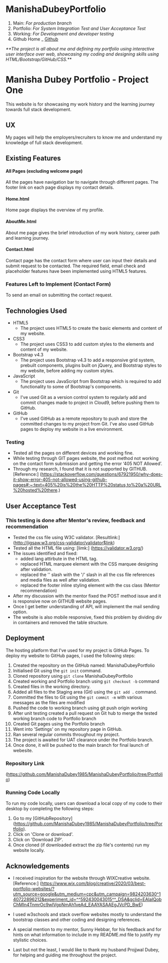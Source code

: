 # ManishaDubeyPortfolio
1. Main: 
  _For production branch_
2. Portfolio: 
   _For System Integration Test and User Acceptance Test_
3. Working: 
  _For Development and developer testing_
4. Github Home
 _ [Github](https://github.com "Github home")

_**The project is all about me and defining my portfolio using interactive user interface over web, showcasing my coding and designing skills using HTML/Bootstrap/GitHub/CSS._**

# Manisha Dubey Portfolio - Project One

This website is for showcasing my work history and the learning journey towards full stack development.

## UX
My pages will help the employers/recruiters to know me and understand my knowledge of full stack development.

## Existing Features

#### All Pages (excluding welcome page)
All the pages have navigation bar to navigate through different pages. The footer link on each page displays my contact details.

#### Home.html
Home page displays the overview of my profile.

#### AboutMe.html
About me page gives the brief introduction of my work history, career path and learning journey.

#### Contact.html
Contact page has the contact form where user can input their details and submit request to be contacted. The required field, email check and placeholder features have been implemented using HTML5 features.

### Features Left to Implement (Contact Form)
To send an email on submitting the contact request.

## Technologies Used
-	HTML5
      -	The project uses HTML5 to create the basic elements and content of my website.
-	CSS3
      -	The project uses CSS3 to add custom styles to the elements and content of my website.
-	Bootstrap v4.3
      -	The project uses Bootstrap v4.3 to add a responsive grid system, prebuilt components, plugins built on jQuery, and Bootstrap styles to my website, before adding my custom styles.
-	JavaScript
      -	The project uses JavaScript from Bootstrap which is required to add functionality to some of Bootstrap's components.
-	Git
      -	I've used Git as a version control system to regularly add and commit changes made to project in Cloud9, before pushing them to GitHub.
-	GitHub
      -	I've used GitHub as a remote repository to push and store the committed changes to my project from Git. I've also used GitHub pages to deploy my website in a live environment.

### Testing
-	Tested all the pages on different devices and working fine.
-	While testing through GIT pages website, the post method not working on the contact form submission and getting the error ‘405 NOT Allowed’.
-	Through my research, I found that it is not supported by GITHUB. 
   [Reference:] (https://stackoverflow.com/questions/67921950/why-does-it-show-error-405-not-allowed-using-github-pages#:~:text=405%20is%20the%20HTTP%20status,to%20a%20URL%20hosted%20there.)

## User Acceptance Test
 ### This testing is done after Mentor's review, feedback and recommendation
-    Tested the css file using W3C validator.
    [Resultlink:] (http://jigsaw.w3.org/css-validator/validator$link)
- Tested all the HTML file using:
    [limk:] (https://validator.w3.org/)
- The issues identified and fixed:
     - added lang attirbute in the HTML tag.
     - replaced HTML marquee element with the CSS marquee designing after validation.
     - replaced the '\' slash with the '/' slash in all the css file references and media files as well after validation.
     - replaced the footer inline styling element with the css class (Mentor recommendation)
- After my discussion with the mentor fixed the POST method issue and it is responsive now on GITHUB website pages.
- Once I get better understanding of API, will implement the mail sending option.
- The website is also mobile responsive, fixed this problem by dividing div in containers and removed the table structure.

## Deployment

The hosting platform that I've used for my project is GitHub Pages. To deploy my website to GitHub pages, I used the following steps:

1.	Created the repository on the GitHub named: ManishaDubeyPortfolio
2.	Initialised Git using the `git init` command.
3.	Cloned repository using `git clone` ManishaDubeyPortfolio
4.	Created working and Portfolio branch using `git checkout -b` command
5.	Created files in the working directory.
6.	Added all files to the Staging area (Git) using the `git add .` command.
7.	Committed the files to Git using the `git commit -m` with various messages as the files are modified
8.	Pushed the code to working branch using git push origin working
9.	After unit testing created a pull request on Git hub to merge the tested working branch code to Portfolio branch
10.	Created Git pages using the Portfolio branch
11.	Went into 'Settings' on my repository page in GitHub.
12.	Ran several regular commits throughout my project.
13. The project is awaited for UAT clearance under the Portfolio branch.
14. Once done, it will be pushed to the main branch for final launch of webesite.

### Repository Link

(https://github.com/ManishaDubey1985/ManishaDubeyPortfolio/tree/Portfolio)

### Running Code Locally
To run my code locally, users can download a local copy of my code to their desktop by completing the following steps:
1.	Go to my [GitHubRepository] (https://github.com/ManishaDubey1985/ManishaDubeyPortfolio/tree/Portfolio).
2.	Click on 'Clone or download'.
3.	Click on 'Download ZIP'.
4.	Once cloned (if downloaded extract the zip file's contents) run my website locally.

## Acknowledgements
-	I received inspiration for the website through WIXCreative website.
     [Reference:] (https://www.wix.com/blog/creative/2020/03/best-portfolio-websites/?utm_source=google&utm_medium=cpc&utm_campaign=9824203630^140722896212&experiment_id=^^592430043015^^_DSA&gclid=EAIaIQobChMIn4TnmrOc9wIVgpNmAh1veAd_EAAYASAAEgJVcPD_BwE)

-	I used w3schools and stack overflow websites mostly to understand the bootstrap classes and other coding and designing references.
-	A special mention to my mentor, Sunny Hebbar, for his feedback and for hints on what information to include in my README.md file to justify my stylistic choices.
-	Last but not the least, I would like to thank my husband Projjwal Dubey, for helping and guiding me throughout the project.



